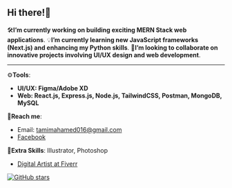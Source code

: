## Hi there!👋

🛠️**I’m currently working on building exciting **MERN Stack** web applications**.
💡**I’m currently learning new JavaScript frameworks (**Next.js**) and enhancing my Python skills**.
🔭**I’m looking to collaborate on innovative projects involving UI/UX design and web development**.

----------
⚙️**Tools**:
   - **UI/UX: Figma/Adobe XD**
   - **Web: React.js, Express.js, Node.js, TailwindCSS, Postman, MongoDB, MySQL**


🤝**Reach me**: 
+ Email: tamimahamed016@gmail.com
+ [Facebook](https://www.facebook.com/tamim.ssgt/)


📌**Extra Skills**:
Illustrator, Photoshop
+ [Digital Artist at Fiverr](https://www.fiverr.com/tamimahamed365)

[![GitHub stars](https://img.shields.io/github/stars/MdTamimAhamed/MdTamimAhamed.svg)](https://github.com/MdTamimAhamed/MdTamimAhamed/stargazers)





